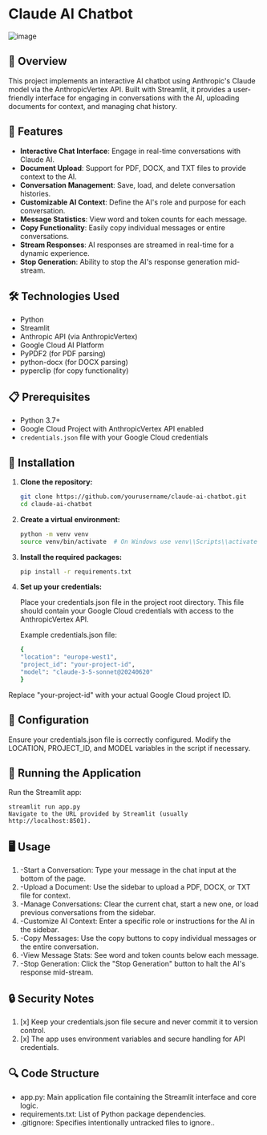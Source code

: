 # Claude AI Chatbot
![image](https://github.com/user-attachments/assets/c7e78e55-b05c-48c0-9bab-f8a04dbcd3dc)


## 🤖 Overview

This project implements an interactive AI chatbot using Anthropic's Claude model via the AnthropicVertex API. Built with Streamlit, it provides a user-friendly interface for engaging in conversations with the AI, uploading documents for context, and managing chat history.

## 🌟 Features

- **Interactive Chat Interface**: Engage in real-time conversations with Claude AI.
- **Document Upload**: Support for PDF, DOCX, and TXT files to provide context to the AI.
- **Conversation Management**: Save, load, and delete conversation histories.
- **Customizable AI Context**: Define the AI's role and purpose for each conversation.
- **Message Statistics**: View word and token counts for each message.
- **Copy Functionality**: Easily copy individual messages or entire conversations.
- **Stream Responses**: AI responses are streamed in real-time for a dynamic experience.
- **Stop Generation**: Ability to stop the AI's response generation mid-stream.

## 🛠️ Technologies Used

- Python
- Streamlit
- Anthropic API (via AnthropicVertex)
- Google Cloud AI Platform
- PyPDF2 (for PDF parsing)
- python-docx (for DOCX parsing)
- pyperclip (for copy functionality)

## 📋 Prerequisites

- Python 3.7+
- Google Cloud Project with AnthropicVertex API enabled
- `credentials.json` file with your Google Cloud credentials

## 🚀 Installation

1. **Clone the repository:**

   ```bash
   git clone https://github.com/yourusername/claude-ai-chatbot.git
   cd claude-ai-chatbot
   
2. **Create a virtual environment:**

    ```bash
    python -m venv venv
    source venv/bin/activate  # On Windows use venv\\Scripts\\activate
    
3. **Install the required packages:**

    ```bash
    pip install -r requirements.txt

4. **Set up your credentials:**

   Place your credentials.json file in the project root directory. This file should contain your Google Cloud credentials with access to the AnthropicVertex API.

   Example credentials.json file:
    ```bash
    {
   "location": "europe-west1",
   "project_id": "your-project-id",
   "model": "claude-3-5-sonnet@20240620"
    }
Replace "your-project-id" with your actual Google Cloud project ID.

## 🔧 Configuration
Ensure your credentials.json file is correctly configured.
Modify the LOCATION, PROJECT_ID, and MODEL variables in the script if necessary.

## 🚀 Running the Application
Run the Streamlit app:

    streamlit run app.py
    Navigate to the URL provided by Streamlit (usually http://localhost:8501).

## 🖥️ Usage
1. -Start a Conversation: Type your message in the chat input at the bottom of the page.
2. -Upload a Document: Use the sidebar to upload a PDF, DOCX, or TXT file for context.
3. -Manage Conversations: Clear the current chat, start a new one, or load previous conversations from the sidebar.
4. -Customize AI Context: Enter a specific role or instructions for the AI in the sidebar.
5. -Copy Messages: Use the copy buttons to copy individual messages or the entire conversation.
6. -View Message Stats: See word and token counts below each message.
7. -Stop Generation: Click the "Stop Generation" button to halt the AI's response mid-stream.
## 🔒 Security Notes
1. [x] Keep your credentials.json file secure and never commit it to version control.
2. [x] The app uses environment variables and secure handling for API credentials.
## 🔍 Code Structure
* app.py: Main application file containing the Streamlit interface and core logic.
* requirements.txt: List of Python package dependencies.
* .gitignore: Specifies intentionally untracked files to ignore..
